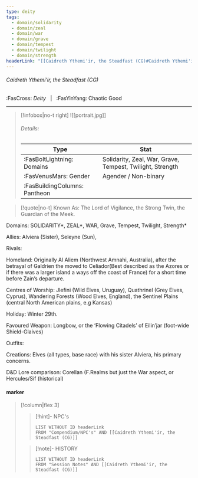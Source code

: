 ```yaml
---
type: deity
tags:
  - domain/solidarity
  - domain/zeal
  - domain/war
  - domain/grave
  - domain/tempest
  - domain/twilight
  - domain/strength
headerLink: "[[Caidreth Ythemi'ir, the Steadfast (CG)#Caidreth Ythemi'ir, the Steadfast (CG]]"
---
```


###### Caidreth Ythemi'ir, the Steadfast (CG)
<span class="sub2">:FasCross: *Deity* &nbsp; | &nbsp; :FasYinYang: Chaotic Good</span>
___

> [!infobox|no-t right]
> ![[portrait.jpg]]
> ###### Details:
> | Type | Stat |
> | ---- | ---- |
> | :FasBoltLightning: Domains | Solidarity, Zeal, War, Grave, Tempest, Twilight, Strength |
> | :FasVenusMars: Gender | Agender / Non-binary |
> | :FasBuildingColumns: Pantheon |  |

> [!quote|no-t]
>Known As: The Lord of Vigilance, the Strong Twin, the Guardian of the Meek.

Domains: SOLIDARITY*, ZEAL*, WAR, Grave, Tempest, Twilight, Strength*

Allies: Alviera (Sister), Seleyne (Sun),

Rivals: 

Homeland: Originally Al Aliem (Northwest Amnahi, Australia), after the betrayal of Galdrien the moved to Celiador(Best described as the Azores or if there was a larger island a ways off the coast of France) for a short time before Zain’s departure. 

Centres of Worship: Jlefini (Wild Elves, Uruguay), Quathrinel (Grey Elves, Cyprus), Wandering Forests (Wood Elves, England), the Sentinel Plains (central North American plains, e.g Kansas)

Holiday: Winter 29th.

Favoured Weapon: Longbow, or the ‘Flowing Citadels’ of Eilin’jar (foot-wide Shield-Glaives)

Outfits: 

Creations: Elves (all types, base race) with his sister Alviera, his primary concerns. 

D&D Lore comparison: Corellan (F.Realms but just the War aspect, or Hercules/Sif (historical)

#### marker
> [!column|flex 3]
>> [!hint]-  NPC's
>>```dataview
>>LIST WITHOUT ID headerLink
>>FROM "Compendium/NPC's" AND [[Caidreth Ythemi'ir, the Steadfast (CG)]] 
>
>>[!note]- HISTORY
>>```dataview
>>LIST WITHOUT ID headerLink
>>FROM "Session Notes" AND [[Caidreth Ythemi'ir, the Steadfast (CG)]]